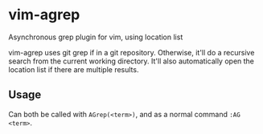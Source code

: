 # vim-agrep
Asynchronous grep plugin for vim, using location list

vim-agrep uses git grep if in a git repository. Otherwise, it'll do a recursive search from the current working directory. 
It'll also automatically open the location list if there are multiple results.

## Usage

Can both be called with `AGrep(<term>)`, and as a normal command `:AG <term>`. 


